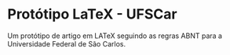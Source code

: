 # Protótipo LaTeX - UFSCar
Um protótipo de artigo em LATeX seguindo as regras ABNT para a Universidade Federal de São Carlos.

